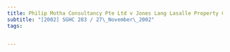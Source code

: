 ```yaml
---
title: Philip Motha Consultancy Pte Ltd v Jones Lang Lasalle Property Consultants Pte Ltd (formerly 
subtitle: "[2002] SGHC 283 / 27\_November\_2002"
tags:


---
```


